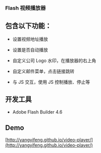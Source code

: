 ### Flash 视频播放器

## 包含以下功能：

- 设置视频地址播放

- 设置是否自动播放

- 自定义公司 Logo 水印，在播放器的右上角

- 自定义邮件菜单，点击链接跳转

- 与 JS 交互，使用 JS 控制播放、停止等



## 开发工具

* Adobe Flash Builder 4.6

## Demo

[http://yangyifeng.github.io/video-player/](http://yangyifeng.github.io/video-player/)
